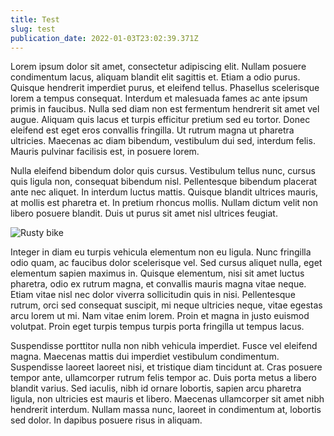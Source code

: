 ```yaml
---
title: Test
slug: test
publication_date: 2022-01-03T23:02:39.371Z
---
```


 Lorem ipsum dolor sit amet, consectetur adipiscing elit. Nullam posuere condimentum lacus, aliquam blandit elit sagittis et. Etiam a odio purus. Quisque hendrerit imperdiet purus, et eleifend tellus. Phasellus scelerisque lorem a tempus consequat. Interdum et malesuada fames ac ante ipsum primis in faucibus. Nulla sed diam non est fermentum hendrerit sit amet vel augue. Aliquam quis lacus et turpis efficitur pretium sed eu tortor. Donec eleifend est eget eros convallis fringilla. Ut rutrum magna ut pharetra ultricies. Maecenas ac diam bibendum, vestibulum dui sed, interdum felis. Mauris pulvinar facilisis est, in posuere lorem.

Nulla eleifend bibendum dolor quis cursus. Vestibulum tellus nunc, cursus quis ligula non, consequat bibendum nisl. Pellentesque bibendum placerat ante nec aliquet. In interdum luctus mattis. Quisque blandit ultrices mauris, at mollis est pharetra et. In pretium rhoncus mollis. Nullam dictum velit non libero posuere blandit. Duis ut purus sit amet nisl ultrices feugiat.


![Rusty bike](/uploads/23124852165_151e7d95da_c.jpg "Old bike")

Integer in diam eu turpis vehicula elementum non eu ligula. Nunc fringilla odio quam, ac faucibus dolor scelerisque vel. Sed cursus aliquet nulla, eget elementum sapien maximus in. Quisque elementum, nisi sit amet luctus pharetra, odio ex rutrum magna, et convallis mauris magna vitae neque. Etiam vitae nisl nec dolor viverra sollicitudin quis in nisi. Pellentesque rutrum, orci sed consequat suscipit, mi neque ultricies neque, vitae egestas arcu lorem ut mi. Nam vitae enim lorem. Proin et magna in justo euismod volutpat. Proin eget turpis tempus turpis porta fringilla ut tempus lacus. 

Suspendisse porttitor nulla non nibh vehicula imperdiet. Fusce vel eleifend magna. Maecenas mattis dui imperdiet vestibulum condimentum. Suspendisse laoreet laoreet nisi, et tristique diam tincidunt at. Cras posuere tempor ante, ullamcorper rutrum felis tempor ac. Duis porta metus a libero blandit varius. Sed iaculis, nibh id ornare lobortis, sapien arcu pharetra ligula, non ultricies est mauris et libero. Maecenas ullamcorper sit amet nibh hendrerit interdum. Nullam massa nunc, laoreet in condimentum at, lobortis sed dolor. In dapibus posuere risus in aliquam. 